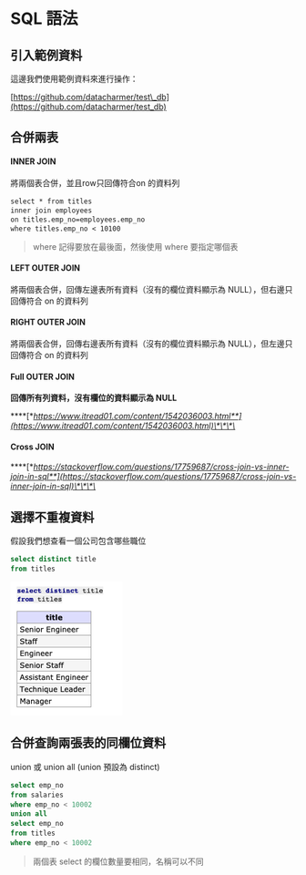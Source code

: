 # SQL 語法

## 引入範例資料

這邊我們使用範例資料來進行操作：

[https://github.com/datacharmer/test\_db](https://github.com/datacharmer/test_db)

## 合併兩表

#### INNER JOIN

將兩個表合併，並且row只回傳符合on 的資料列

```text
select * from titles 
inner join employees 
on titles.emp_no=employees.emp_no
where titles.emp_no < 10100
```

> where 記得要放在最後面，然後使用 where 要指定哪個表

#### LEFT OUTER JOIN

將兩個表合併，回傳左邊表所有資料（沒有的欄位資料顯示為 NULL），但右邊只回傳符合 on 的資料列

#### **RIGHT OUTER JOIN**

將兩個表合併，回傳右邊表所有資料（沒有的欄位資料顯示為 NULL），但左邊只回傳符合 on 的資料列

#### Full **OUTER JOIN**

**回傳所有列資料，沒有欄位的資料顯示為 NULL**

\*\*\*\*[**https://www.itread01.com/content/1542036003.html**](https://www.itread01.com/content/1542036003.html)\*\*\*\*

#### **Cross JOIN**

\*\*\*\*[**https://stackoverflow.com/questions/17759687/cross-join-vs-inner-join-in-sql**](https://stackoverflow.com/questions/17759687/cross-join-vs-inner-join-in-sql)\*\*\*\*

## 選擇不重複資料

假設我們想查看一個公司包含哪些職位

```sql
select distinct title
from titles
```

![](../.gitbook/assets/ying-mu-kuai-zhao-20200727-shang-wu-10.51.16.png)

## 合併查詢兩張表的同欄位資料

union 或 union all \(union 預設為 distinct\)

```sql
select emp_no
from salaries
where emp_no < 10002
union all
select emp_no
from titles
where emp_no < 10002
```

> 兩個表 select 的欄位數量要相同，名稱可以不同





